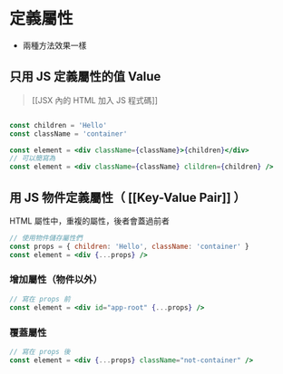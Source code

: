 # 定義屬性

- 兩種方法效果一樣
## 只用 JS 定義屬性的值 Value
>[[JSX 內的 HTML 加入 JS 程式碼]]
```jsx

const children = 'Hello'
const className = 'container'

const element = <div className={className}>{children}</div>
// 可以簡寫為
const element = <div className={className} clildren={children} />
```
## 用 JS 物件定義屬性（ [[Key-Value Pair]] ）
HTML 屬性中，重複的屬性，後者會蓋過前者
```jsx
// 使用物件儲存屬性們
const props = { children: 'Hello', className: 'container' }
const element = <div {...props} />
```

### 增加屬性（物件以外）
```jsx
// 寫在 props 前
const element = <div id="app-root" {...props} />
```
### 覆蓋屬性
```jsx
// 寫在 props 後
const element = <div {...props} className="not-container" />
```